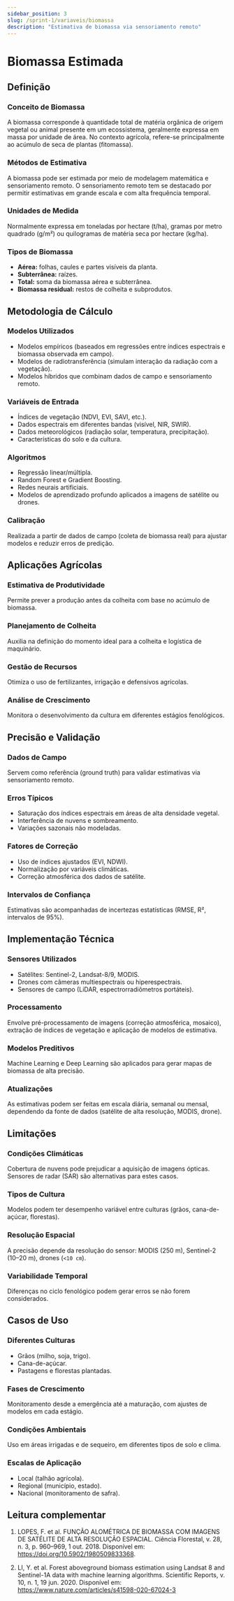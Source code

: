 ```yaml
---
sidebar_position: 3
slug: /sprint-1/variaveis/biomassa
description: "Estimativa de biomassa via sensoriamento remoto"
---
```


# Biomassa Estimada

## Definição

### Conceito de Biomassa
A biomassa corresponde à quantidade total de matéria orgânica de origem vegetal ou animal presente em um ecossistema, geralmente expressa em massa por unidade de área. No contexto agrícola, refere-se principalmente ao acúmulo de seca de plantas (fitomassa).

### Métodos de Estimativa
A biomassa pode ser estimada por meio de modelagem matemática e sensoriamento remoto. O sensoriamento remoto tem se destacado por permitir estimativas em grande escala e com alta frequência temporal.

### Unidades de Medida
Normalmente expressa em toneladas por hectare (t/ha), gramas por metro quadrado (g/m²) ou quilogramas de matéria seca por hectare (kg/ha).

### Tipos de Biomassa
- **Aérea:** folhas, caules e partes visíveis da planta.  
- **Subterrânea:** raízes.  
- **Total:** soma da biomassa aérea e subterrânea.  
- **Biomassa residual:** restos de colheita e subprodutos.

## Metodologia de Cálculo

### Modelos Utilizados
- Modelos empíricos (baseados em regressões entre índices espectrais e biomassa observada em campo).  
- Modelos de radiotransferência (simulam interação da radiação com a vegetação).  
- Modelos híbridos que combinam dados de campo e sensoriamento remoto.

### Variáveis de Entrada
- Índices de vegetação (NDVI, EVI, SAVI, etc.).  
- Dados espectrais em diferentes bandas (visível, NIR, SWIR).  
- Dados meteorológicos (radiação solar, temperatura, precipitação).  
- Características do solo e da cultura.

### Algoritmos
- Regressão linear/múltipla.  
- Random Forest e Gradient Boosting.  
- Redes neurais artificiais.  
- Modelos de aprendizado profundo aplicados a imagens de satélite ou drones.

### Calibração
Realizada a partir de dados de campo (coleta de biomassa real) para ajustar modelos e reduzir erros de predição.

## Aplicações Agrícolas

### Estimativa de Produtividade
Permite prever a produção antes da colheita com base no acúmulo de biomassa.

### Planejamento de Colheita
Auxilia na definição do momento ideal para a colheita e logística de maquinário.

### Gestão de Recursos
Otimiza o uso de fertilizantes, irrigação e defensivos agrícolas.

### Análise de Crescimento
Monitora o desenvolvimento da cultura em diferentes estágios fenológicos.

## Precisão e Validação

### Dados de Campo
Servem como referência (ground truth) para validar estimativas via sensoriamento remoto.

### Erros Típicos
- Saturação dos índices espectrais em áreas de alta densidade vegetal.  
- Interferência de nuvens e sombreamento.  
- Variações sazonais não modeladas.

### Fatores de Correção
- Uso de índices ajustados (EVI, NDWI).  
- Normalização por variáveis climáticas.  
- Correção atmosférica dos dados de satélite.

### Intervalos de Confiança
Estimativas são acompanhadas de incertezas estatísticas (RMSE, R², intervalos de 95%).

## Implementação Técnica

### Sensores Utilizados
- Satélites: Sentinel-2, Landsat-8/9, MODIS.  
- Drones com câmeras multiespectrais ou hiperespectrais.  
- Sensores de campo (LiDAR, espectrorradiômetros portáteis).

### Processamento
Envolve pré-processamento de imagens (correção atmosférica, mosaico), extração de índices de vegetação e aplicação de modelos de estimativa.

### Modelos Preditivos
Machine Learning e Deep Learning são aplicados para gerar mapas de biomassa de alta precisão.

### Atualizações
As estimativas podem ser feitas em escala diária, semanal ou mensal, dependendo da fonte de dados (satélite de alta resolução, MODIS, drone).

## Limitações

### Condições Climáticas
Cobertura de nuvens pode prejudicar a aquisição de imagens ópticas. Sensores de radar (SAR) são alternativas para estes casos.

### Tipos de Cultura
Modelos podem ter desempenho variável entre culturas (grãos, cana-de-açúcar, florestas).

### Resolução Espacial
A precisão depende da resolução do sensor: MODIS (250 m), Sentinel-2 (10–20 m), drones (`<10 cm`).

### Variabilidade Temporal
Diferenças no ciclo fenológico podem gerar erros se não forem considerados.

## Casos de Uso

### Diferentes Culturas
- Grãos (milho, soja, trigo).  
- Cana-de-açúcar.  
- Pastagens e florestas plantadas.

### Fases de Crescimento
Monitoramento desde a emergência até a maturação, com ajustes de modelos em cada estágio.

### Condições Ambientais
Uso em áreas irrigadas e de sequeiro, em diferentes tipos de solo e clima.

### Escalas de Aplicação
- Local (talhão agrícola).  
- Regional (município, estado).  
- Nacional (monitoramento de safra). 

## Leitura complementar
1. LOPES, F. et al. FUNÇÃO ALOMÉTRICA DE BIOMASSA COM IMAGENS DE SATÉLITE DE ALTA RESOLUÇÃO ESPACIAL. Ciência Florestal, v. 28, n. 3, p. 960–969, 1 out. 2018. Disponível em: https://doi.org/10.5902/1980509833368.

2. LI, Y. et al. Forest aboveground biomass estimation using Landsat 8 and Sentinel-1A data with machine learning algorithms. Scientific Reports, v. 10, n. 1, 19 jun. 2020. Disponível em: https://www.nature.com/articles/s41598-020-67024-3
‌
